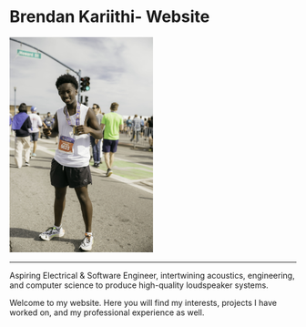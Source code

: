 # Brendan Kariithi- Website #
<img src="./PFPR6191.jpg" style = "width: 50% ; margin =  auto; diplay: block"> 

___________________________________________________________________________________

Aspiring Electrical & Software Engineer, intertwining acoustics, engineering, and computer science to produce high-quality loudspeaker systems.

Welcome to my website. Here you will find my interests, projects I have worked on, and my professional experience as well.
